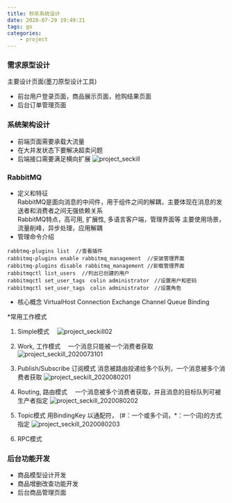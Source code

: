 ```yaml
---
title: 秒杀系统设计
date: 2020-07-29 19:49:21
tags: go
categories:
    - project
---
```


### 需求原型设计

主要设计页面(墨刀原型设计工具)

* 前台用户登录页面，商品展示页面，抢购结果页面 
* 后台订单管理页面 


### 系统架构设计  

* 前端页面需要承载大流量
* 在大并发状态下要解决超卖问题
* 后端接口需要满足横向扩展
![project_seckill](https://i.loli.net/2020/11/15/FtBYQHPuaxyLzUC.png)


### RabbitMQ
* 定义和特征  
RabbitMQ是面向消息的中间件，用于组件之间的解耦，主要体现在消息的发送者和消费者之间无强依赖关系  
RabbitMQ特点，高可用, 扩展性, 多语言客户端，管理界面等 
主要使用场景，流量削峰，异步处理，应用解耦 
* 管理命令介绍　
```
rabbtmq-plugins list  //查看插件
rabbitmq-plugins enable rabbitmq_management  //安装管理界面
rabbitmq-plugins disable rabbitmq_management //卸载管理界面　
rabbitmqctl list_users  //列出已创建的用户
rabbitmqctl set_user_tags　colin administrator　//设置用户和密码
rabbitmqctl set_user_tags　colin administrator　//设置角色
```
* 核心概念
VirtualHost
Connection
Exchange
Channel
Queue
Binding 


*常用工作模式　
1. Simple模式　
![project_seckill02](https://i.loli.net/2020/11/15/sBLOTY5aGIrV2iN.png)  

2. Work, 工作模式
　一个消息只能被一个消费者获取　
![project_seckill_2020073101](https://i.loli.net/2020/11/15/rAZk5BtOSqgluYQ.png)

3. Publish/Subscribe 订阅模式
   消息被路由投递给多个队列，一个消息被多个消费者获取
![project_seckill_2020080201](https://i.loli.net/2020/11/15/TSKRGmzy6i8XfcM.png)

4. Routing, 路由模式　
一个消息被多个消费者获取，并且消息的目标队列可被生产者指定
![project_seckill_2020080202](https://i.loli.net/2020/11/15/5ob4Hif3r9KtDml.png)


5. Topic模式
用BindingKey 以通配符， (#：一个或多个词，*：一个词)的方式指定
![project_seckill_2020080203](https://i.loli.net/2020/11/15/TSKRGmzy6i8XfcM.png)


6. RPC模式

### 后台功能开发　　
* 商品模型设计开发　　
* 商品增删改查功能开发
* 后台商品管理页面　



